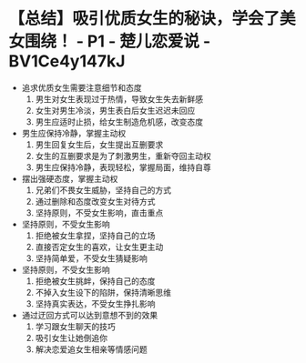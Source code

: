 # 【总结】吸引优质女生的秘诀，学会了美女围绕！ - P1 - 楚儿恋爱说 - BV1Ce4y147kJ

-   追求优质女生需要注意细节和态度
    1.  男生对女生表现过于热情，导致女生失去新鲜感
    2.  女生对男生冷淡，男生表白后女生迟迟未回应
    3.  男生应适时止损，给女生制造危机感，改变态度
-   男生应保持冷静，掌握主动权
    1.  男生回复女生后，女生提出互删要求
    2.  女生的互删要求是为了刺激男生，重新夺回主动权
    3.  男生应保持冷静，表现轻松，掌握局面，维持自尊
-   摆出强硬态度，掌握主动权
    1.  兄弟们不畏女生威胁，坚持自己的方式
    2.  通过删除和态度改变女生对待方式
    3.  坚持原则，不受女生影响，直击重点
-   坚持原则，不受女生影响
    1.  拒绝被女生拿捏，坚持自己的立场
    2.  直接否定女生的喜欢，让女生更主动
    3.  坚持简单爱，不受女生猜疑影响
-   坚持原则，不受女生影响
    1.  拒绝被女生挑衅，保持自己的态度
    2.  不掉入女生设下的陷阱，保持清晰思维
    3.  坚持真实表达，不受女生挣扎影响
-   通过迂回方式可以达到意想不到的效果
    1.  学习跟女生聊天的技巧
    2.  吸引女生让她倒追你
    3.  解决恋爱追女生相亲等情感问题